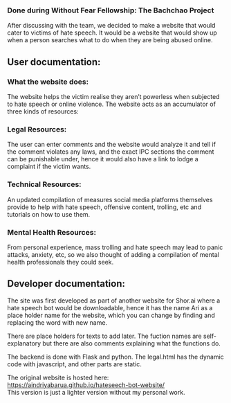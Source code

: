 ### Done during Without Fear Fellowship: The Bachchao Project

After discussing with the team, we decided to make a website that would cater to victims of hate speech. It would be a website that would show up when a person searches what to do when they are being abused online.

## User documentation:  
### What the website does:  
The website helps the victim realise they aren’t powerless when subjected to hate speech or online violence.
The website acts as an accumulator of three kinds of resources:
### Legal Resources:  
The user can enter comments and the website would analyze it and tell if the comment      violates any laws, and the exact IPC sections the comment can be punishable under, hence it would also have a link to lodge a complaint if the victim wants.  
### Technical Resources:  
An updated compilation of measures social media platforms themselves provide to help with hate speech, offensive content, trolling, etc and tutorials on how to use them.
### Mental Health Resources:  
From personal experience, mass trolling and hate speech may lead to panic attacks, anxiety, etc, so we also thought of adding a compilation of mental health professionals they could seek.  

## Developer documentation: 

The site was first developed as part of another website for Shor.ai where a hate speech bot would be downloadable, hence it has the name Ari as a place holder name for the website, which you can change by finding and replacing the word with new name.  

There are place holders for texts to add later. The fuction names are self-explanatory but there are also comments explaining what the functions do.

The backend is done with Flask and python. The legal.html has the dynamic code with javascript, and other parts are static.

The original website is hosted here: https://aindriyabarua.github.io/hateseech-bot-website/  
This version is just a lighter version without my personal work.

